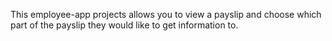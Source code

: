 This employee-app projects allows you to view a payslip and choose which part of the payslip they would like to get information to.
